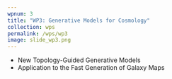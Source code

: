 ```yaml
---
wpnum: 3
title: "WP3: Generative Models for Cosmology"
collection: wps
permalink: /wps/wp3
image: slide_wp3.png
---
```


- New Topology-Guided Generative Models
- Application to the Fast Generation of Galaxy Maps
